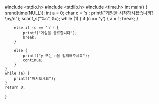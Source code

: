 #include <stdio.h>
#include <stdlib.h>
#include <time.h>
int main() {
	srand(time(NULL));
	int a = 0;
	char c = 's';
	printf("게임을 시작하시겠습니까?\ny/n");
	scanf_s("%c", &c);
	while (1) {
		if (c == 'y') {
			a = 1;
			break;
		}

		else if (c == 'n') {
			printf("게임을 종료합니다");
			break;
		}

		else {
			printf("y 또는 n을 입력해주세요");
			continue;
		}
	}
	while (a) {
		printf("어서오세요");
	}
	return 0;
}
